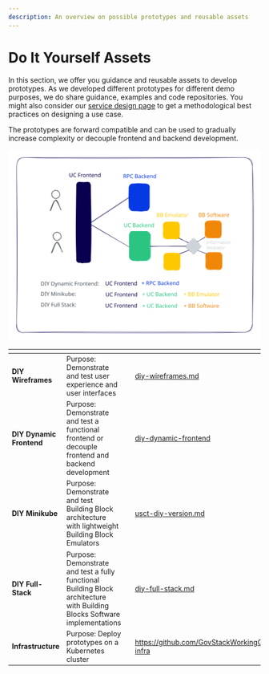 ```yaml
---
description: An overview on possible prototypes and reusable assets
---
```


# Do It Yourself Assets

In this section, we offer you guidance and reusable assets to develop prototypes. As we developed different prototypes for different demo purposes, we do share guidance, examples and code repositories. You might also consider our [service design page](../best-practice-example-design-of-the-sandbox-building-permit-use-case/) to get a methodological best practices on designing a use case.

The prototypes are forward compatible and can be used to gradually increase complexity or decouple frontend and backend development.&#x20;

<img src="../../.gitbook/assets/file.excalidraw (1) (1).svg" alt="" class="gitbook-drawing">

<table data-view="cards"><thead><tr><th></th><th></th><th></th><th data-hidden data-card-target data-type="content-ref"></th></tr></thead><tbody><tr><td><strong>DIY Wireframes</strong></td><td>Purpose: Demonstrate and test user experience and user interfaces</td><td></td><td><a href="diy-wireframes.md">diy-wireframes.md</a></td></tr><tr><td><strong>DIY Dynamic Frontend</strong></td><td>Purpose: Demonstrate and test a functional frontend or decouple frontend and backend development</td><td></td><td><a href="diy-dynamic-frontend/">diy-dynamic-frontend</a></td></tr><tr><td><strong>DIY Minikube</strong></td><td>Purpose: Demonstrate and test Building Block architecture with lightweight Building Block Emulators</td><td></td><td><a href="usct-diy-version.md">usct-diy-version.md</a></td></tr><tr><td><strong>DIY Full-Stack</strong></td><td>Purpose: Demonstrate and test a fully functional Building Block architecture with Building Blocks Software implementations</td><td></td><td><a href="diy-full-stack.md">diy-full-stack.md</a></td></tr><tr><td><strong>Infrastructure</strong></td><td>Purpose: Deploy prototypes on a Kubernetes cluster</td><td></td><td><a href="https://github.com/GovStackWorkingGroup/sandbox-infra">https://github.com/GovStackWorkingGroup/sandbox-infra</a></td></tr></tbody></table>

